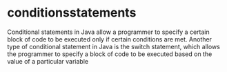 # conditionsstatements
 Conditional statements in Java allow a programmer to specify a certain block of code to be executed only if certain conditions are met.  Another type of conditional statement in Java is the switch statement, which allows the programmer to specify a block of code to be executed based on the value of a particular variable
